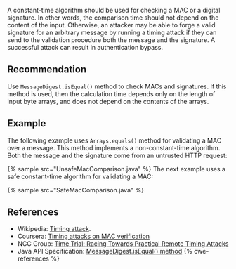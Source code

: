 A constant-time algorithm should be used for checking a MAC or a digital signature. In other words, the comparison time should not depend on the content of the input. Otherwise, an attacker may be able to forge a valid signature for an arbitrary message by running a timing attack if they can send to the validation procedure both the message and the signature. A successful attack can result in authentication bypass.


## Recommendation
Use `MessageDigest.isEqual()` method to check MACs and signatures. If this method is used, then the calculation time depends only on the length of input byte arrays, and does not depend on the contents of the arrays.


## Example
The following example uses `Arrays.equals()` method for validating a MAC over a message. This method implements a non-constant-time algorithm. Both the message and the signature come from an untrusted HTTP request:

{% sample src="UnsafeMacComparison.java" %}
The next example uses a safe constant-time algorithm for validating a MAC:

{% sample src="SafeMacComparison.java" %}

## References
* Wikipedia: [Timing attack](https://en.wikipedia.org/wiki/Timing_attack).
* Coursera: [Timing attacks on MAC verification](https://www.coursera.org/lecture/crypto/timing-attacks-on-mac-verification-FHGW1)
* NCC Group: [Time Trial: Racing Towards Practical Remote Timing Attacks](https://www.nccgroup.trust/globalassets/our-research/us/whitepapers/TimeTrial.pdf)
* Java API Specification: [MessageDigest.isEqual() method](https://docs.oracle.com/en/java/javase/11/docs/api/java.base/java/security/MessageDigest.html#isEqual(byte[],byte[]))
{% cwe-references %}
